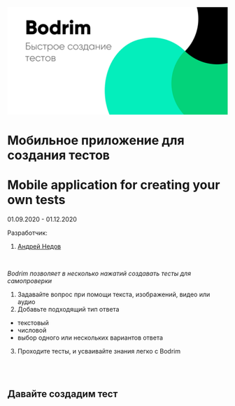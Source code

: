 <img src="/imgs/ad1.png" width="700"/>

# Мобильное приложение для создания тестов<br/><br/>Mobile application for creating your own tests
01.09.2020 - 01.12.2020<br/>

Разработчик:
1. [Андрей Недов](https://github.com/Andrey-Nedov-is-a-human)
<br/>

*Bodrim позволяет в несколько нажатий создавать тесты для самопроверки*

1. Задавайте вопрос при помощи текста, изображений, видео или аудио
2. Добавьте подходящий тип ответа
 - текстовый
 - числовой
 - выбор одного или нескольких вариантов ответа

3. Проходите тесты, и усваивайте знания легко с Bodrim

<br/><br/>
## Давайте создадим тест

